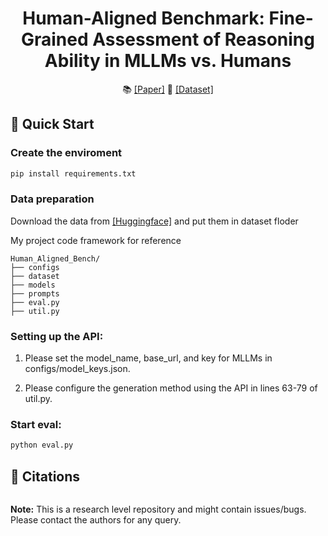 
<h1 align="center">
  <b>Human-Aligned Benchmark: Fine-Grained Assessment of Reasoning Ability in MLLMs vs. Humans</b><br>
</h1>

<p align="center">
  📚 <a href="#">[Paper]</a>
  🤗 <a href="https://huggingface.co/datasets/yanshengqiu/Human_Aligned_Bench">[Dataset]</a>
</p>




## 🚀 Quick Start

### Create the enviroment

```bash
pip install requirements.txt
```

### Data preparation

Download the data from <a href="https://huggingface.co/datasets/yanshengqiu/Human_Aligned_Bench">[Huggingface]</a> and put them in dataset floder

My project code framework for reference
```
Human_Aligned_Bench/
├── configs
├── dataset
├── models
├── prompts
├── eval.py
├── util.py
```

### Setting up the API:

1. Please set the model_name, base_url, and key for MLLMs in configs/model_keys.json.


2. Please configure the generation method using the API in lines 63-79 of util.py.


### Start eval:

```bash
python eval.py
```



## 📜 Citations
```

```


**Note:** This is a research level repository and might contain issues/bugs. Please contact the authors for any query.
